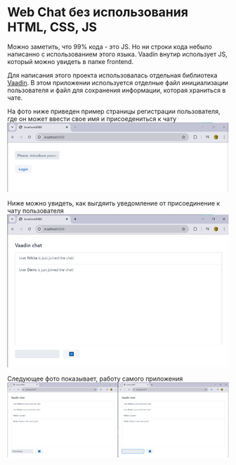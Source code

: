 # Web Chat без использования HTML, CSS, JS

Можно заметить, что 99% кода - это JS. Но ни строки кода небыло написанно с использованием этого языка. Vaadin внутир использует JS, который можно увидеть в папке frontend.

Для написания этого проекта использовалась отдельная библиотека [Vaadin](https://vaadin.com/docs/latest/getting-started/views).
В этом приложении используется отделные файл инициализации пользователя и файл для сохранения информации, которая храниться в чате.

На фото ниже приведен пример страницы регистрации пользователя, где он может ввести свое имя и присоедениться к чату
![](https://github.com/NGaidarenko/WebChatVaadin/blob/master/WebChat_Foto/Registration.png)

Ниже можно увидеть, как выгдяить уведомление от присоединение к чату пользователя
![](https://github.com/NGaidarenko/WebChatVaadin/blob/master/WebChat_Foto/Chat_%201.png)

Следующее фото показывает, работу самого приложения
![](https://github.com/NGaidarenko/WebChatVaadin/blob/master/WebChat_Foto/Chat_2.png)
